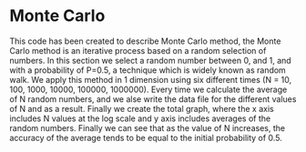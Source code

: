 # Monte Carlo 

This code has been created to describe Monte Carlo method, the Monte Carlo method is an iterative process based on a random selection of numbers. 
In this section we select a random number between 0, and 1, and with a probability of P=0.5, a technique which is widely known as random walk. 
We apply this method in 1 dimension using six different times  (N = 10, 100, 1000, 10000, 100000, 1000000). 
Every time we calculate the average of N random numbers, and we alse write the data file for the different values of N and as a result. 
Finally we create the total graph, where the x axis includes N values at the log scale and y axis includes averages of the random numbers. 
Finally we can see that as the value of N increases, the accuracy of the average tends to be equal to the initial probability of 0.5.

